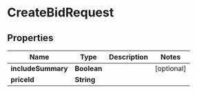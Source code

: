 
# CreateBidRequest

## Properties
Name | Type | Description | Notes
------------ | ------------- | ------------- | -------------
**includeSummary** | **Boolean** |  |  [optional]
**priceId** | **String** |  | 



